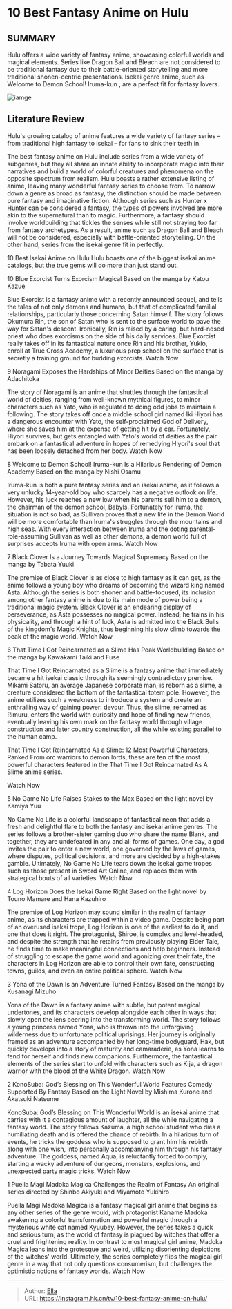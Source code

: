 # 10 Best Fantasy Anime on Hulu


## SUMMARY 


 Hulu offers a wide variety of fantasy anime, showcasing colorful worlds and magical elements. 
 Series like 
Dragon Ball
 and 
Bleach
 are not considered to be traditional fantasy due to their battle-oriented storytelling and more traditional shonen-centric presentations. 
 Isekai genre anime, such as 
Welcome to Demon School! Iruma-kun
, are a perfect fit for fantasy lovers. 

![iamge](https://static1.srcdn.com/wordpress/wp-content/uploads/2024/01/best-fantasy-anime-on-hulu.jpg)

## Literature Review
Hulu&#39;s growing catalog of anime features a wide variety of fantasy series – from traditional high fantasy to isekai – for fans to sink their teeth in.




The best fantasy anime on Hulu include series from a wide variety of subgenres, but they all share an innate ability to incorporate magic into their narratives and build a world of colorful creatures and phenomena on the opposite spectrum from realism. Hulu boasts a rather extensive listing of anime, leaving many wonderful fantasy series to choose from.
To narrow down a genre as broad as fantasy, the distinction should be made between pure fantasy and imaginative fiction. Although series such as Hunter x Hunter can be considered a fantasy, the types of powers involved are more akin to the supernatural than to magic. Furthermore, a fantasy should involve worldbuilding that tickles the senses while still not straying too far from fantasy archetypes. As a result, anime such as Dragon Ball and Bleach will not be considered, especially with battle-oriented storytelling. On the other hand, series from the isekai genre fit in perfectly.
            
 
 10 Best Isekai Anime on Hulu 
Hulu boasts one of the biggest isekai anime catalogs, but the true gems will do more than just stand out. 













 








 10  Blue Exorcist Turns Exorcism Magical 
Based on the manga by Katou Kazue
        

Blue Exorcist is a fantasy anime with a recently announced sequel, and tells the tales of not only demons and humans, but that of complicated familial relationships, particularly those concerning Satan himself. The story follows Okumura Rin, the son of Satan who is sent to the surface world to pave the way for Satan&#39;s descent. Ironically, Rin is raised by a caring, but hard-nosed priest who does exorcisms on the side of his daily services. Blue Exorcist really takes off in its fantastical nature once Rin and his brother, Yukio, enroll at True Cross Academy, a luxurious prep school on the surface that is secretly a training ground for budding exorcists.
Watch Now





 9  Noragami Exposes the Hardships of Minor Deities 
Based on the manga by Adachitoka
        

The story of Noragami is an anime that shuttles through the fantastical world of deities, ranging from well-known mythical figures, to minor characters such as Yato, who is regulated to doing odd jobs to maintain a following. The story takes off once a middle school girl named Iki Hiyori has a dangerous encounter with Yato, the self-proclaimed God of Delivery, where she saves him at the expense of getting hit by a car. Fortunately, Hiyori survives, but gets entangled with Yato&#39;s world of deities as the pair embark on a fantastical adventure in hopes of remedying Hiyori&#39;s soul that has been loosely detached from her body. 
Watch Now





 8  Welcome to Demon School! Iruma-kun Is a Hilarious Rendering of Demon Academy 
Based on the manga by Nishi Osamu
        

Iruma-kun is both a pure fantasy series and an isekai anime, as it follows a very unlucky 14-year-old boy who scarcely has a negative outlook on life. However, his luck reaches a new low when his parents sell him to a demon, the chairman of the demon school, Babyls. Fortunately for Iruma, the situation is not so bad, as Sullivan proves that a new life in the Demon World will be more comfortable than Iruma&#39;s struggles through the mountains and high seas. With every interaction between Iruma and the doting parental-role-assuming Sullivan as well as other demons, a demon world full of surprises accepts Iruma with open arms.
Watch Now





 7  Black Clover Is a Journey Towards Magical Supremacy 
Based on the manga by Tabata Yuuki


 







The premise of Black Clover is as close to high fantasy as it can get, as the anime follows a young boy who dreams of becoming the wizard king named Asta. Although the series is both shonen and battle-focused, its inclusion among other fantasy anime is due to its main mode of power being a traditional magic system. Black Clover is an endearing display of perseverance, as Asta possesses no magical power. Instead, he trains in his physicality, and through a hint of luck, Asta is admitted into the Black Bulls of the kingdom&#39;s Magic Knights, thus beginning his slow climb towards the peak of the magic world.
Watch Now





 6  That Time I Got Reincarnated as a Slime Has Peak Worldbuilding 
Based on the manga by Kawakami Taiki and Fuse
        

That Time I Got Reincarnated as a Slime is a fantasy anime that immediately became a hit isekai classic through its seemingly contradictory premise. Mikami Satoru, an average Japanese corporate man, is reborn as a slime, a creature considered the bottom of the fantastical totem pole. However, the anime utilizes such a weakness to introduce a system and create an enthralling way of gaining power: devour. Thus, the slime, renamed as Rimuru, enters the world with curiosity and hope of finding new friends, eventually leaving his own mark on the fantasy world through village construction and later country construction, all the while existing parallel to the human camp.
            
 
 That Time I Got Reincarnated As a Slime: 12 Most Powerful Characters, Ranked 
From orc warriors to demon lords, these are ten of the most powerful characters featured in the That Time I Got Reincarnated As A Slime anime series.




Watch Now





 5  No Game No Life Raises Stakes to the Max 
Based on the light novel by Kamiya Yuu


 







No Game No Life is a colorful landscape of fantastical neon that adds a fresh and delightful flare to both the fantasy and isekai anime genres. The series follows a brother-sister gaming duo who share the name Blank, and together, they are undefeated in any and all forms of games. One day, a god invites the pair to enter a new world, one governed by the laws of games, where disputes, political decisions, and more are decided by a high-stakes gamble. Ultimately, No Game No Life tears down the isekai game tropes such as those present in Sword Art Online, and replaces them with strategical bouts of all varieties.
Watch Now





 4  Log Horizon Does the Isekai Game Right 
Based on the light novel by Touno Mamare and Hana Kazuhiro
        

The premise of Log Horizon may sound similar in the realm of fantasy anime, as its characters are trapped within a video game. Despite being part of an overused isekai trope, Log Horizon is one of the earliest to do it, and one that does it right. The protagonist, Shiroe, is complex and level-headed, and despite the strength that he retains from previously playing Elder Tale, he finds time to make meaningful connections and help beginners. Instead of struggling to escape the game world and agonizing over their fate, the characters in Log Horizon are able to control their own fate, constructing towns, guilds, and even an entire political sphere.
Watch Now





 3  Yona of the Dawn Is an Adventure Turned Fantasy 
Based on the manga by Kusanagi Mizuho
        

Yona of the Dawn is a fantasy anime with subtle, but potent magical undertones, and its characters develop alongside each other in ways that slowly open the lens peering into the transforming world. The story follows a young princess named Yona, who is thrown into the unforgiving wilderness due to unfortunate political uprisings. Her journey is originally framed as an adventure accompanied by her long-time bodyguard, Hak, but quickly develops into a story of maturity and camaraderie, as Yona learns to fend for herself and finds new companions. Furthermore, the fantastical elements of the series start to unfold with characters such as Kija, a dragon warrior with the blood of the White Dragon.
Watch Now





 2  KonoSuba: God’s Blessing on This Wonderful World Features Comedy Supported By Fantasy 
Based on the Light Novel by Mishima Kurone and Akatsuki Natsume
        

KonoSuba: God’s Blessing on This Wonderful World is an isekai anime that carries with it a contagious amount of laughter, all the while navigating a fantasy world. The story follows Kazuma, a high school student who dies a humiliating death and is offered the chance of rebirth. In a hilarious turn of events, he tricks the goddess who is supposed to grant him his rebirth along with one wish, into personally accompanying him through his fantasy adventure. The goddess, named Aqua, is reluctantly forced to comply, starting a wacky adventure of dungeons, monsters, explosions, and unexpected party magic tricks.
Watch Now





 1  Puella Magi Madoka Magica Challenges the Realm of Fantasy 
An original series directed by Shinbo Akiyuki and Miyamoto Yukihiro


 







Puella Magi Madoka Magica is a fantasy magical girl anime that begins as any other series of the genre would, with protagonist Kaname Madoka awakening a colorful transformation and powerful magic through a mysterious white cat named Kyuubey. However, the series takes a quick and serious turn, as the world of fantasy is plagued by witches that offer a cruel and frightening reality. In contrast to most magical girl anime, Madoka Magica leans into the grotesque and weird, utilizing disorienting depictions of the witches&#39; world. Ultimately, the series completely flips the magical girl genre in a way that not only questions consumerism, but challenges the optimistic notions of fantasy worlds.
Watch Now

---

> Author: [Ella](https://instagram.hk.cn/)  
> URL: https://instagram.hk.cn/tv/10-best-fantasy-anime-on-hulu/  

